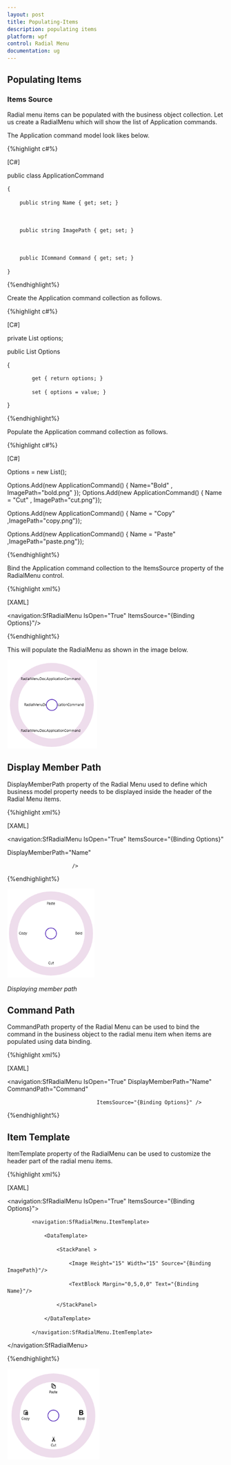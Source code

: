 ```yaml
---
layout: post
title: Populating-Items
description: populating items 
platform: wpf
control: Radial Menu 
documentation: ug
---
```


## Populating Items 

### Items Source  

Radial menu items can be populated with the business object collection. Let us create a RadialMenu which will show the list of Application commands.   

The Application command model look likes below.  

{%highlight c#%}

[C#]  



  public class ApplicationCommand

    {

        public string Name { get; set; }



        public string ImagePath { get; set; }



        public ICommand Command { get; set; }

    }

{%endhighlight%}

Create the Application command collection as follows. 


{%highlight c#%}

[C#]



private List<ApplicationCommand> options;



public List<ApplicationCommand> Options

   {

            get { return options; }

            set { options = value; }

   }



{%endhighlight%}

Populate the Application command collection as follows. 


{%highlight c#%}

[C#]



 Options = new List<ApplicationCommand>(); 

 Options.Add(new ApplicationCommand() { Name="Bold" , ImagePath="bold.png" });    			  Options.Add(new ApplicationCommand() { Name = "Cut" , ImagePath="cut.png"}); 

 Options.Add(new ApplicationCommand() { Name = "Copy" ,ImagePath="copy.png"}); 

 Options.Add(new ApplicationCommand() { Name = "Paste" ,ImagePath="paste.png"});

{%endhighlight%}

Bind the Application command collection to the ItemsSource property of the RadialMenu control. 

{%highlight xml%}

[XAML]

<navigation:SfRadialMenu IsOpen="True" ItemsSource="{Binding Options}"/>

{%endhighlight%}

This will populate the RadialMenu as shown in the image below. 





![](Concepts_images/Concepts_img1.png)





## Display Member Path 

DisplayMemberPath property of the Radial Menu used to define which business model property needs to be displayed inside the header of the Radial Menu items.

{%highlight xml%}

[XAML]



<navigation:SfRadialMenu IsOpen="True" ItemsSource="{Binding Options}"

DisplayMemberPath="Name"

                         />


{%endhighlight%}

![](Concepts_images/Concepts_img2.png)



_Displaying member path_

## Command Path

CommandPath property of the Radial Menu can be used to bind the command in the business object to the radial menu item when items are populated using data binding. 

{%highlight xml%}

[XAML]



<navigation:SfRadialMenu IsOpen="True" DisplayMemberPath="Name" CommandPath="Command"

                                 ItemsSource="{Binding Options}" />


{%endhighlight%}

## Item Template 

ItemTemplate property of the RadialMenu can be used to customize the header part of the radial menu items.  

{%highlight xml%}

[XAML]   



<navigation:SfRadialMenu IsOpen="True" ItemsSource="{Binding Options}">

            <navigation:SfRadialMenu.ItemTemplate>

                <DataTemplate>

                    <StackPanel >

                        <Image Height="15" Width="15" Source="{Binding ImagePath}"/>

                        <TextBlock Margin="0,5,0,0" Text="{Binding Name}"/>

                    </StackPanel>

                </DataTemplate>

            </navigation:SfRadialMenu.ItemTemplate>

   </navigation:SfRadialMenu>

{%endhighlight%}

![](Concepts_images/Concepts_img3.png)



